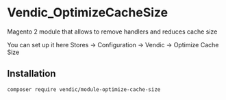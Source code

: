 # Vendic_OptimizeCacheSize
Magento 2 module that allows to remove handlers and reduces cache size

You can set up it here Stores -> Configuration -> Vendic -> Optimize Cache Size

## Installation
```bash
composer require vendic/module-optimize-cache-size
```
